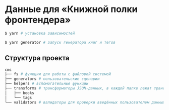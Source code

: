# Данные для «Книжной полки фронтендера»

```bash
$ yarn # установка зависимостей

$ yarn generator # запуск генератора книг и тегов
```

## Структура проекта

```bash
cms
├── fs # функции для работы с файловой системой
├── generators # пользовательские сценарии
├── helpers # вспомогательные функции
├── transforms # трансформаторы JSON-данных, в каждой папке лежат трансформаторы для соответствующего файла
│   ├── books
│   └── tags
└── validators # валидаторы для проверки введённых пользователем данных
```
